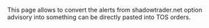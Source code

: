 This page allows to convert the alerts from shadowtrader.net option advisory into something can be directly pasted into TOS orders. 

